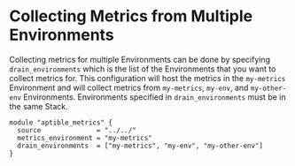# Collecting Metrics from Multiple Environments

Collecting metrics for multiple Environments can be done by specifying
`drain_environments` which is the list of the Environments that you want to
collect metrics for. This configuration will host the metrics in the
`my-metrics` Environment and will collect metrics from `my-metrics`, `my-env`,
and `my-other-env` Environments. Environments specified in `drain_environments` 
must be in the same Stack. 

```hcl
module "aptible_metrics" {
  source              = "../../"
  metrics_environment = "my-metrics"
  drain_environments  = ["my-metrics", "my-env", "my-other-env"]
}
```
